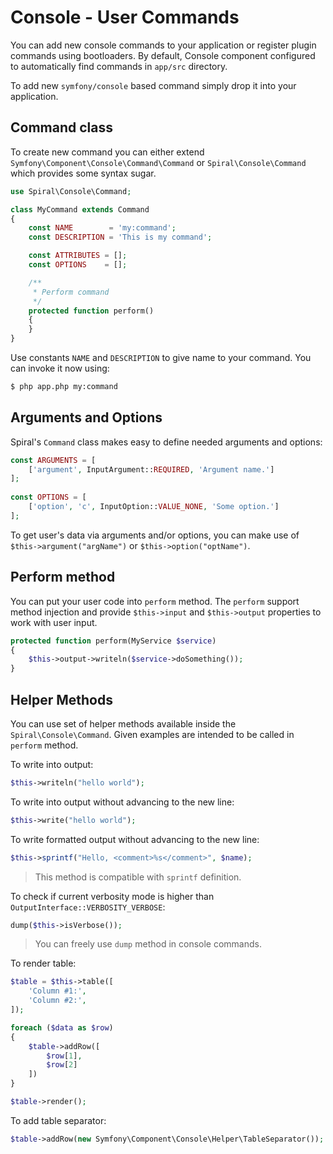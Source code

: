 # Console - User Commands
You can add new console commands to your application or register plugin commands using bootloaders. By default, Console
component configured to automatically find commands in `app/src` directory.

To add new `symfony/console` based command simply drop it into your application. 

## Command class
To create new command you can either extend `Symfony\Component\Console\Command\Command` or `Spiral\Console\Command` which 
provides some syntax sugar.

```php
use Spiral\Console\Command;

class MyCommand extends Command
{
    const NAME        = 'my:command';
    const DESCRIPTION = 'This is my command';

    const ATTRIBUTES = [];
    const OPTIONS    = [];

    /**
     * Perform command
     */
    protected function perform()
    {
    }
}
```

Use constants `NAME` and `DESCRIPTION` to give name to your command. You can invoke it now using:

```bash
$ php app.php my:command 
```

## Arguments and Options
Spiral's `Command` class makes easy to define needed arguments and options:

```php
const ARGUMENTS = [
    ['argument', InputArgument::REQUIRED, 'Argument name.']
];
    
const OPTIONS = [
    ['option', 'c', InputOption::VALUE_NONE, 'Some option.']
];
```

To get user's data via arguments and/or options, you can make use of `$this->argument("argName")` or 
`$this->option("optName")`. 

## Perform method
You can put your user code into `perform` method. The `perform` support method injection and provide `$this->input` and
 `$this->output` properties to work with user input.

```php
protected function perform(MyService $service)
{
    $this->output->writeln($service->doSomething());
}
```

## Helper Methods
You can use set of helper methods available inside the `Spiral\Console\Command`. Given examples are intended to be called in
`perform` method.

To write into output:

```php
$this->writeln("hello world");
```

To write into output without advancing to the new line:

```php
$this->write("hello world");
```

To write formatted output without advancing to the new line:

```php
$this->sprintf("Hello, <comment>%s</comment>", $name);
```

> This method is compatible with `sprintf` definition.

To check if current verbosity mode is higher than `OutputInterface::VERBOSITY_VERBOSE`:

```php
dump($this->isVerbose());
```

> You can freely use `dump` method in console commands.

To render table:

```php
$table = $this->table([
    'Column #1:',
    'Column #2:',
]);

foreach ($data as $row)
{
    $table->addRow([
        $row[1],
        $row[2]
    ])
}

$table->render();
```

To add table separator:

```php
$table->addRow(new Symfony\Component\Console\Helper\TableSeparator());
```